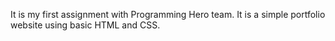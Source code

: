 It is my first assignment with Programming Hero team. It is a simple portfolio website using basic HTML and CSS.